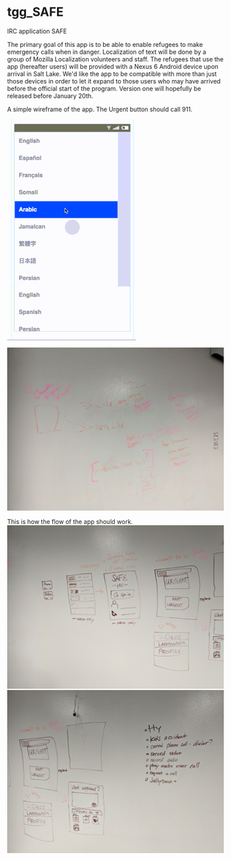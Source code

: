 # tgg_SAFE
IRC application SAFE

The primary goal of this app is to be able to enable refugees to make emergency calls when in danger.
Localization of text will be done by a group of Mozilla Localization volunteers and staff.
The refugees that use the app (hereafter users) will be provided with a Nexus 6 Android device upon arrival in Salt Lake. We'd like the app to be compatible with more than just those devices in order to let it expand to those users who may have arrived before the official start of the program. Version one will hopefully be released before January 20th.

A simple wireframe of the app. The Urgent button should call 911.

![Animation of app use, in wireframe](/images/safe_app_wireframe.gif)

![Picture of whiteboard discussion of goals of app](/images/app_goals.jpg)


This is how the flow of the app should work.
![First Picture of the flow of the app](/images/flow_1.jpg)
![Second Picture of the flow of the app](/images/flow_2.jpg)

